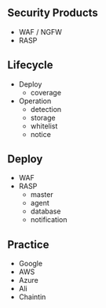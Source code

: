 ## Security Products
- WAF / NGFW
- RASP

## Lifecycle
- Deploy 
  - coverage 
- Operation
  - detection
  - storage
  - whitelist
  - notice

## Deploy
- WAF
- RASP
  - master
  - agent
  - database
  - notification



## Practice
- Google
- AWS
- Azure
- Ali
- Chaintin
